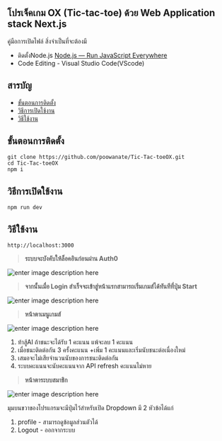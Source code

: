 ## โปรเจ็คเกม OX (Tic-tac-toe) ด้วย Web Application stack Next.js
คู่มือการเปิดไฟล์ สิ่งจำเป็นที่จะต้องมี

 - ติดตั้งNode.js [Node.js — Run JavaScript Everywhere](https://nodejs.org/en)
 - Code Editing - Visual Studio Code(VScode)
 
## สารบัญ
 - [ขั้นตอนการติดตั้ง](#%E0%B8%82%E0%B8%B1%E0%B9%89%E0%B8%99%E0%B8%95%E0%B8%AD%E0%B8%99%E0%B8%81%E0%B8%B2%E0%B8%A3%E0%B8%95%E0%B8%B4%E0%B8%94%E0%B8%95%E0%B8%B1%E0%B9%89%E0%B8%87)
 - [วิธีการเปิดใช้งาน](#%E0%B8%A7%E0%B8%B4%E0%B8%98%E0%B8%B5%E0%B8%81%E0%B8%B2%E0%B8%A3%E0%B9%80%E0%B8%9B%E0%B8%B4%E0%B8%94%E0%B9%83%E0%B8%8A%E0%B9%89%E0%B8%87%E0%B8%B2%E0%B8%99)
 - [วิธีใช้งาน](#%E0%B8%A7%E0%B8%B4%E0%B8%98%E0%B8%B5%E0%B9%83%E0%B8%8A%E0%B9%89%E0%B8%87%E0%B8%B2%E0%B8%99)

 
## ขั้นตอนการติดตั้ง


    git clone https://github.com/poowanate/Tic-Tac-toeOX.git
    cd Tic-Tac-toeOX
    npm i

 ## วิธีการเปิดใช้งาน

    npm run dev

 ## วิธีใช้งาน

    http://localhost:3000
    

> **ระบบจะบังคับให้ล็อคอินก่อนผ่าน Auth0**

![enter image description here](https://img2.pic.in.th/pic/imageaddefc8c776b4a9a.png)

> **จากนั้นเมื่อ Login สำเร็จจะเข้าสู่หน้าแรกสามารถเริ่มเกมส์ได้ทันทีที่ปุ่ม Start**


![enter image description here](https://img5.pic.in.th/file/secure-sv1/image4bc668bfe93d1d4c.png)


> ****หน้าตาเมนูเกมส์****

 ![enter image description here](https://img2.pic.in.th/pic/image74eafdfdeb38c193.png)

 1. ท้าสู้AI ถ้าชนะจะได้รับ 1 คะแนน แพ้จะลบ 1 คะแนน
 2. เมื่อชนะติดต่อกัน 3 ครั้งคะแนน +เพิ่ม 1 คะแนนและเริ่มนับชนะต่อเนื่องใหม่
 3. เสมอจะไม่เสียจำนวนนับของการชนะติดต่อกัน 
 4. ระบบคะแนนจะนับคะแนนจาก API refresh คะแนนไม่หาย

           

 
 

>  **หน้าตาระบบสมาชิก**

 ![enter image description here](https://img5.pic.in.th/file/secure-sv1/imagec457cbc250c6f68a.png)

มุมบนขวาของโปรแกรมจะมีปุ่มไว้สำหรับเปิด Dropdown
มี 2 หัวข้อได้แก่

 1. profile - สามารถดูข้อมูลส่วนตัวได้
 2. Logout - ออกจากระบบ
